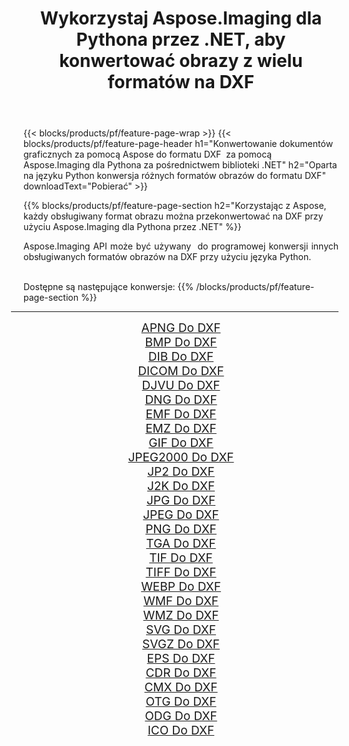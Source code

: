 ﻿---
title: Wykorzystaj Aspose.Imaging dla Pythona przez .NET, aby konwertować obrazy z wielu formatów na DXF 
weight: 3920
url: /pl/python-net/conversion/to/dxf 
lang: pl
langdirlevel: 2
locales: zh-hans,ja,it,ru,de,es,fr,nl,id,lt,pl,pt,vi,tr,ko,zh-hant,ar,hi,th,sv,cs,uk,he
description: Możesz użyć Aspose.Imaging dla Pythona za pośrednictwem biblioteki .NET, aby przekonwertować z różnych formatów na DXF
---

{{< blocks/products/pf/feature-page-wrap >}}
{{< blocks/products/pf/feature-page-header h1="Konwertowanie dokumentów graficznych za pomocą Aspose do formatu DXF  za pomocą Aspose.Imaging dla Pythona za pośrednictwem biblioteki .NET" h2="Oparta na języku Python konwersja różnych formatów obrazów do formatu DXF" downloadText="Pobierać" >}}


{{% blocks/products/pf/feature-page-section  h2="Korzystając z Aspose, każdy obsługiwany format obrazu można przekonwertować na DXF przy użyciu Aspose.Imaging dla Pythona przez .NET" %}}
<p align=justify>Aspose.Imaging API może być używany  do programowej konwersji innych obsługiwanych formatów obrazów na DXF przy użyciu języka Python.</p>
<br/>
Dostępne są następujące konwersje:
{{% /blocks/products/pf/feature-page-section %}}
<div class="container-fluid productfamilypage bg-gray">
    <div class="convertypes bg-gray agp-content section">
        <div class="container">
		<hr style="margin-left:-20px;"/>
		<div class="row other-converters" style="gap: 10px;font-size: 19px;text-align:center;">
		    <div class='col-md-2 other-converter remove-lp remove-rp'><a href="/imaging/pl/python-net/conversion/apng-to-dxf" style="padding:15px;">APNG Do DXF</a></div>
<div class='col-md-2 other-converter remove-lp remove-rp'><a href="/imaging/pl/python-net/conversion/bmp-to-dxf" style="padding:15px;">BMP Do DXF</a></div>
<div class='col-md-2 other-converter remove-lp remove-rp'><a href="/imaging/pl/python-net/conversion/dib-to-dxf" style="padding:15px;">DIB Do DXF</a></div>
<div class='col-md-2 other-converter remove-lp remove-rp'><a href="/imaging/pl/python-net/conversion/dicom-to-dxf" style="padding:15px;">DICOM Do DXF</a></div>
<div class='col-md-2 other-converter remove-lp remove-rp'><a href="/imaging/pl/python-net/conversion/djvu-to-dxf" style="padding:15px;">DJVU Do DXF</a></div>
<div class='col-md-2 other-converter remove-lp remove-rp'><a href="/imaging/pl/python-net/conversion/dng-to-dxf" style="padding:15px;">DNG Do DXF</a></div>
<div class='col-md-2 other-converter remove-lp remove-rp'><a href="/imaging/pl/python-net/conversion/emf-to-dxf" style="padding:15px;">EMF Do DXF</a></div>
<div class='col-md-2 other-converter remove-lp remove-rp'><a href="/imaging/pl/python-net/conversion/emz-to-dxf" style="padding:15px;">EMZ Do DXF</a></div>
<div class='col-md-2 other-converter remove-lp remove-rp'><a href="/imaging/pl/python-net/conversion/gif-to-dxf" style="padding:15px;">GIF Do DXF</a></div>
<div class='col-md-2 other-converter remove-lp remove-rp'><a href="/imaging/pl/python-net/conversion/jpeg2000-to-dxf" style="padding:15px;">JPEG2000 Do DXF</a></div>
<div class='col-md-2 other-converter remove-lp remove-rp'><a href="/imaging/pl/python-net/conversion/jp2-to-dxf" style="padding:15px;">JP2 Do DXF</a></div>
<div class='col-md-2 other-converter remove-lp remove-rp'><a href="/imaging/pl/python-net/conversion/j2k-to-dxf" style="padding:15px;">J2K Do DXF</a></div>
<div class='col-md-2 other-converter remove-lp remove-rp'><a href="/imaging/pl/python-net/conversion/jpg-to-dxf" style="padding:15px;">JPG Do DXF</a></div>
<div class='col-md-2 other-converter remove-lp remove-rp'><a href="/imaging/pl/python-net/conversion/jpeg-to-dxf" style="padding:15px;">JPEG Do DXF</a></div>
<div class='col-md-2 other-converter remove-lp remove-rp'><a href="/imaging/pl/python-net/conversion/png-to-dxf" style="padding:15px;">PNG Do DXF</a></div>
<div class='col-md-2 other-converter remove-lp remove-rp'><a href="/imaging/pl/python-net/conversion/tga-to-dxf" style="padding:15px;">TGA Do DXF</a></div>
<div class='col-md-2 other-converter remove-lp remove-rp'><a href="/imaging/pl/python-net/conversion/tif-to-dxf" style="padding:15px;">TIF Do DXF</a></div>
<div class='col-md-2 other-converter remove-lp remove-rp'><a href="/imaging/pl/python-net/conversion/tiff-to-dxf" style="padding:15px;">TIFF Do DXF</a></div>
<div class='col-md-2 other-converter remove-lp remove-rp'><a href="/imaging/pl/python-net/conversion/webp-to-dxf" style="padding:15px;">WEBP Do DXF</a></div>
<div class='col-md-2 other-converter remove-lp remove-rp'><a href="/imaging/pl/python-net/conversion/wmf-to-dxf" style="padding:15px;">WMF Do DXF</a></div>
<div class='col-md-2 other-converter remove-lp remove-rp'><a href="/imaging/pl/python-net/conversion/wmz-to-dxf" style="padding:15px;">WMZ Do DXF</a></div>
<div class='col-md-2 other-converter remove-lp remove-rp'><a href="/imaging/pl/python-net/conversion/svg-to-dxf" style="padding:15px;">SVG Do DXF</a></div>
<div class='col-md-2 other-converter remove-lp remove-rp'><a href="/imaging/pl/python-net/conversion/svgz-to-dxf" style="padding:15px;">SVGZ Do DXF</a></div>
<div class='col-md-2 other-converter remove-lp remove-rp'><a href="/imaging/pl/python-net/conversion/eps-to-dxf" style="padding:15px;">EPS Do DXF</a></div>
<div class='col-md-2 other-converter remove-lp remove-rp'><a href="/imaging/pl/python-net/conversion/cdr-to-dxf" style="padding:15px;">CDR Do DXF</a></div>
<div class='col-md-2 other-converter remove-lp remove-rp'><a href="/imaging/pl/python-net/conversion/cmx-to-dxf" style="padding:15px;">CMX Do DXF</a></div>
<div class='col-md-2 other-converter remove-lp remove-rp'><a href="/imaging/pl/python-net/conversion/otg-to-dxf" style="padding:15px;">OTG Do DXF</a></div>
<div class='col-md-2 other-converter remove-lp remove-rp'><a href="/imaging/pl/python-net/conversion/odg-to-dxf" style="padding:15px;">ODG Do DXF</a></div>
<div class='col-md-2 other-converter remove-lp remove-rp'><a href="/imaging/pl/python-net/conversion/ico-to-dxf" style="padding:15px;">ICO Do DXF</a></div>
                </div>
        </div>
    </div>
</div>
<br/>

